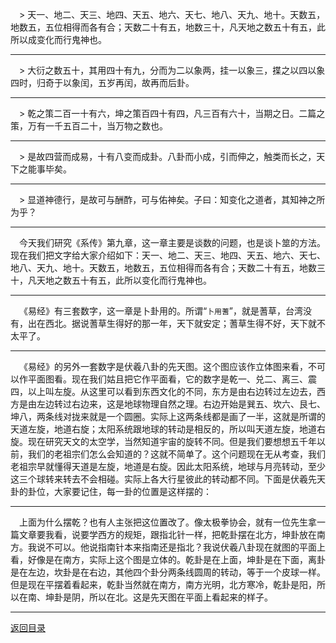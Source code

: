 &emsp;> 天一、地二、天三、地四、天五、地六、天七、地八、天九、地十。天数五，地数五，五位相得而各有合；天数二十有五，地数三十，凡天地之数五十有五，此所以成变化而行鬼神也。
___
&emsp;> 大衍之数五十，其用四十有九，分而为二以象两，挂一以象三，揲之以四以象四时，归奇于以象闰，五岁再闰，故再而后卦。
___
&emsp;> 乾之策二百一十有六，坤之策百四十有四，凡三百有六十，当期之日。二篇之策，万有一千五百二十，当万物之数也。
___
&emsp;> 是故四营而成易，十有八变而成卦。八卦而小成，引而伸之，触类而长之，天下之能事毕矣。
___
&emsp;> 显道神德行，是故可与酬酢，可与佑神矣。子曰：知变化之道者，其知神之所为乎？
___
&emsp;今天我们研究《系传》第九章，这一章主要是谈数的问题，也是谈卜筮的方法。现在我们把文字给大家介绍如下：天一、地二、天三、地四、天五、地六、天七、地八、天九、地十。天数五，地数五，五位相得而各有合；天数二十有五，地数三十，凡天地之数五十有五，此所以变化而行鬼神也。
___
&emsp;《易经》有三套数字，这一章是卜卦用的。所谓“``卜用蓍``”，就是蓍草，台湾没有，出在西北。据说蓍草生得好的那一年，天下就安定；蓍草生得不好，天下就不太平了。
___
&emsp;《易经》的另外一套数字是伏羲八卦的先天图。这个图应该作立体图来看，不可以作平面图看。现在我们姑且把它作平面看，它的数字是乾一、兑二、离三、震四，以上叫左旋。从这里可以看到东西文化的不同，东方是由右边转过左边去，西方是由左边转过右边来，这是地球物理自然之理。右边开始是巽五、坎六、艮七、坤八，两条线对拢来就是一个圆圈。实际上这两条线都是画了一半，这就是所谓的天道左旋，地道右旋；太阳系统跟地球的转动是相反的，所以叫天道左旋，地道右旋。现在研究天文的太空学，当然知道宇宙的旋转不同。但是我们要想想五千年以前，我们的老祖宗们怎么会知道的？这就不简单了。这个问题现在无从考查，我们老祖宗早就懂得天道是左旋，地道是右旋。因此太阳系统，地球与月亮转动，至少这三个球转来转去不会相碰。实际上各大行星彼此的转动都不同。下面是伏羲先天卦的卦位，大家要记住，每一卦的位置是这样摆的：
___
&emsp;上面为什么摆乾？也有人主张把这位置改了。像太极拳协会，就有一位先生拿一篇文章要我看，说要学西方的规矩，跟指北针一样，把乾卦摆在北方，坤卦放在南方。我说不可以。他说指南针本来指南还是指北？我说伏羲八卦现在就图的平面上看，好像是在南方，实际上这个图是立体的。乾卦是在上面，坤卦是在下面，离卦是在左边，坎卦是在右边，其他四个卦分两条线圆周的转动，等于一个皮球一样。但是现在平摆着看起来，乾卦当然就在南方，南方光明，北方寒冷，乾卦是阳，所以在南、坤卦是阴，所以在北。这是先天图在平面上看起来的样子。
___
[返回目录](../../master/README.md#目录)